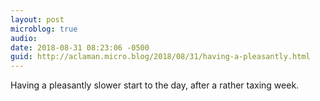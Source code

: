 ```yaml
---
layout: post
microblog: true
audio: 
date: 2018-08-31 08:23:06 -0500
guid: http://aclaman.micro.blog/2018/08/31/having-a-pleasantly.html
---
```

Having a pleasantly slower start to the day, after a rather taxing week.
